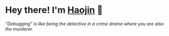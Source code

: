 # Hey there! I'm [Haojin](https://blog.haojin.li/about/) 👋
_“Debugging” is like being the detective in a crime drama where you are also the murderer._

